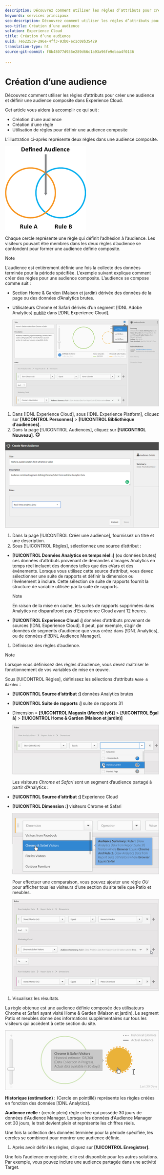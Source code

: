 ```yaml
---
description: Découvrez comment utiliser les règles d’attributs pour créer une audience et définir une audience composite dans Experience Cloud.
keywords: services principaux
seo-description: Découvrez comment utiliser les règles d’attributs pour créer une audience et définir une audience composite dans Experience Cloud.
seo-title: Création d’une audience
solution: Experience Cloud
title: Création d’une audience
uuid: 7e622539-296e-4ff3-93b0-ec1c08b35429
translation-type: ht
source-git-commit: f8b48077d936e289d66c1a93a96fe9ebaa4f0136

---
```



# Création d’une audience

Découvrez comment utiliser les règles d’attributs pour créer une audience et définir une audience composite dans Experience Cloud.

Cet article vous aidera à accomplir ce qui suit :

* Création d’une audience
* Création d’une règle
* Utilisation de règles pour définir une audience composite


L’illustration ci-après représente deux règles dans une audience composite.

![](assets/audience_sharing.png)

Chaque cercle représente une règle qui définit l’adhésion à l’audience. Les visiteurs pouvant être membres dans les deux règles d’audience se confondent pour former une audience définie composite.

>[!NOTE]
>
>L’audience est entièrement définie une fois la collecte des données terminée pour la période spécifiée.
L’exemple suivant explique comment créer des règles pour une audience composite. L’audience se compose comme suit :

* Section Home &amp; Garden (Maison et jardin) dérivée des données de la page ou des données d’Analytics brutes.
* Utilisateurs Chrome et Safari dérivés d’un segment [!DNL Adobe Analytics] [publié](../audience-library/audience-library.md#task_32FEEFE0B32E4E388CD4D892D727282A) dans [!DNL Experience Cloud].


   ![](assets/audience_create.png)

1. Dans [!DNL Experience Cloud], sous [!DNL Experience Platform], cliquez sur **[!UICONTROL Personnes]** &gt; **[!UICONTROL Bibliothèque d’audiences]**.
1. Dans la page [!UICONTROL Audiences], cliquez sur **[!UICONTROL Nouveau]**. ![](assets/add_icon_small.png)

![Résultat de l’étape](assets/audience_create_new.png)

1. Dans la page [!UICONTROL Créer une audience], fournissez un titre et une description.
1. Sous [!UICONTROL Règles], sélectionnez une source d’attribut :

* **[!UICONTROL Données Analytics en temps réel :]** (ou données brutes) ces données d’attributs provenant de demandes d’images Analytics en temps réel incluent des données telles que des eVars et des événements. Lorsque vous utilisez cette source d’attribut, vous devez sélectionner une suite de rapports et définir la dimension ou l’événement à inclure. Cette sélection de suite de rapports fournit la structure de variable utilisée par la suite de rapports.

   >[!NOTE]
   >
   >En raison de la mise en cache, les suites de rapports supprimées dans Analytics ne disparaîtront pas d’Experience Cloud avant 12 heures.

* **[!UICONTROL Experience Cloud :]** données d’attributs provenant de sources [!DNL Experience Cloud]. Il peut, par exemple, s’agir de données de segments d’audience que vous créez dans [!DNL Analytics], ou de données d’[!DNL Audience Manager].

1. Définissez des règles d’audience.

>[!NOTE]
>
>Lorsque vous définissez des règles d’audience, vous devez maîtriser le fonctionnement de vos variables de mise en œuvre.

Sous [!UICONTROL Règles], définissez les sélections d’attributs *`Home & Garden`* :

* **[!UICONTROL Source d’attribut :]** données Analytics brutes
* **[!UICONTROL Suite de rapports :]** suite de rapports 31
* Dimension = **[!UICONTROL Magasin (Merch) (v6)]** &gt; **[!UICONTROL Égal à]** &gt; **[!UICONTROL Home &amp; Garden (Maison et jardin)]**

   ![](assets/home_garden.png)

   Les visiteurs *Chrome et Safari* sont un segment d’audience partagé à partir d’Analytics :

* **[!UICONTROL Source d’attribut :]** Experience Cloud
* **[!UICONTROL Dimension :]** visiteurs Chrome et Safari

   ![](assets/chrome_safari.png)

   Pour effectuer une comparaison, vous pouvez ajouter une règle *OU* pour afficher tous les visiteurs d’une section du site telle que Patio et meubles.

   ![](assets/audiences_rule_patio.png)

1. Visualisez les résultats.

La règle obtenue est une audience définie composée des utilisateurs Chrome et Safari ayant visité Home &amp; Garden (Maison et jardin). Le segment Patio et meubles donne des informations supplémentaires sur tous les visiteurs qui accèdent à cette section du site.

![](assets/defined_audience.png)

**Historique (estimation) :** (Cercle en pointillé) représente les règles créées en fonction des données [!DNL Analytics].

**Audience réelle :** (cercle plein) règle créée qui possède 30 jours de données d’Audience Manager. Lorsque les données d’Audience Manager ont 30 jours, le trait devient plein et représente les chiffres réels.

Une fois la collection des données terminée pour la période spécifiée, les cercles se combinent pour montrer une audience définie.

1. Après avoir défini les règles, cliquez sur **[!UICONTROL Enregistrer]**.

Une fois l’audience enregistrée, elle est disponible pour les autres solutions. Par exemple, vous pouvez inclure une audience partagée dans une activité Target.
